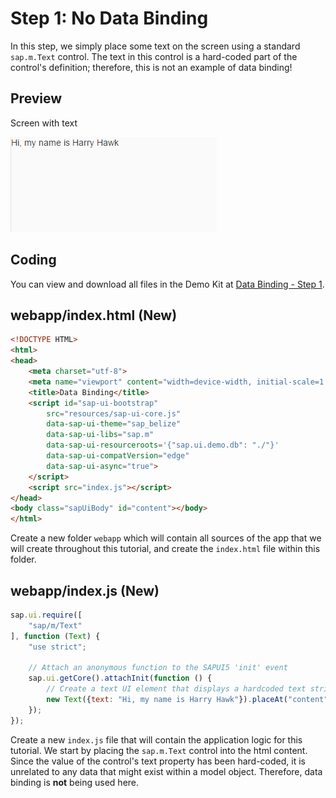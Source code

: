 <!-- loio4cde849dc18949b69bbe152a0aaa19c6 -->

# Step 1: No Data Binding

In this step, we simply place some text on the screen using a standard `sap.m.Text` control. The text in this control is a hard-coded part of the control's definition; therefore, this is not an example of data binding!



## Preview

   
  
<a name="loio4cde849dc18949b69bbe152a0aaa19c6__fig_r1j_pst_mr"/>Screen with text

 ![](images/Tutorial_Data_Binding_Step_1_6d391d5.png "Screen with text") 



## Coding

You can view and download all files in the Demo Kit at [Data Binding - Step 1](https://ui5.sap.com/#/entity/sap.ui.core.tutorial.databinding/sample/sap.ui.core.tutorial.databinding.01).



<a name="loio4cde849dc18949b69bbe152a0aaa19c6__section_ic3_zll_5fb"/>

## webapp/index.html \(New\)

```html
<!DOCTYPE HTML>
<html>
<head>
	<meta charset="utf-8">
	<meta name="viewport" content="width=device-width, initial-scale=1.0">
	<title>Data Binding</title>
	<script id="sap-ui-bootstrap"
		src="resources/sap-ui-core.js"
		data-sap-ui-theme="sap_belize"
		data-sap-ui-libs="sap.m"
		data-sap-ui-resourceroots='{"sap.ui.demo.db": "./"}'
		data-sap-ui-compatVersion="edge"
		data-sap-ui-async="true">
	</script>
	<script src="index.js"></script>
</head>
<body class="sapUiBody" id="content"></body>
</html>
```

Create a new folder `webapp` which will contain all sources of the app that we will create throughout this tutorial, and create the `index.html` file within this folder.



<a name="loio4cde849dc18949b69bbe152a0aaa19c6__section_jc3_zll_5fb"/>

## webapp/index.js \(New\)

```js
sap.ui.require([
	"sap/m/Text"
], function (Text) {
	"use strict";

	// Attach an anonymous function to the SAPUI5 'init' event
	sap.ui.getCore().attachInit(function () {
		// Create a text UI element that displays a hardcoded text string
		new Text({text: "Hi, my name is Harry Hawk"}).placeAt("content");
	});
});
```

Create a new `index.js` file that will contain the application logic for this tutorial. We start by placing the `sap.m.Text` control into the html content. Since the value of the control's text property has been hard-coded, it is unrelated to any data that might exist within a model object. Therefore, data binding is **not** being used here.

